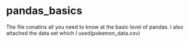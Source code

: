 # pandas_basics
The file conatins all you need to know at the basic level of pandas.
I also attached the data set which I used(pokemon_data.csv)
